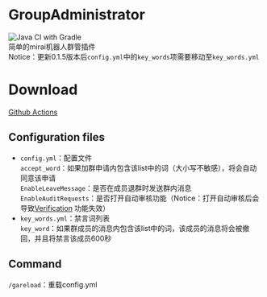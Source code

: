 # GroupAdministrator

![Java CI with Gradle](https://github.com/ShrBox/GroupAdministrator/workflows/Java%20CI%20with%20Gradle/badge.svg)  
简单的mirai机器人群管插件  
Notice：更新0.1.5版本后`config.yml`中的`key_words`项需要移动至`key_words.yml`

# Download

[Github Actions](https://github.com/ShrBox/GroupAdministrator/actions)

## Configuration files

- `config.yml`：配置文件  
`accept_word`：如果加群申请内包含该list中的词（大小写不敏感），将会自动同意该申请  
`EnableLeaveMessage`：是否在成员退群时发送群内消息  
`EnableAuditRequests`：是否打开自动审核功能（Notice：打开自动审核后会导致[Verification](https://github.com/ShrBox/Verification) 功能失效）
- `key_words.yml`：禁言词列表  
`key_word`：如果群成员的消息内包含该list中的词，该成员的消息将会被撤回，并且将禁言该成员600秒  

## Command

`/gareload`：重载config.yml
